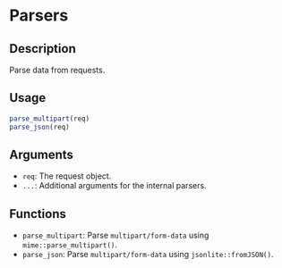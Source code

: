 # Parsers

## Description

Parse data from requests.

## Usage

```r
parse_multipart(req)
parse_json(req)
```

## Arguments

- `req`: The request object.
- `...`: Additional arguments for the internal parsers.

## Functions

- `parse_multipart`: Parse `multipart/form-data` using `mime::parse_multipart()`.
- `parse_json`: Parse `multipart/form-data` using `jsonlite::fromJSON()`.
